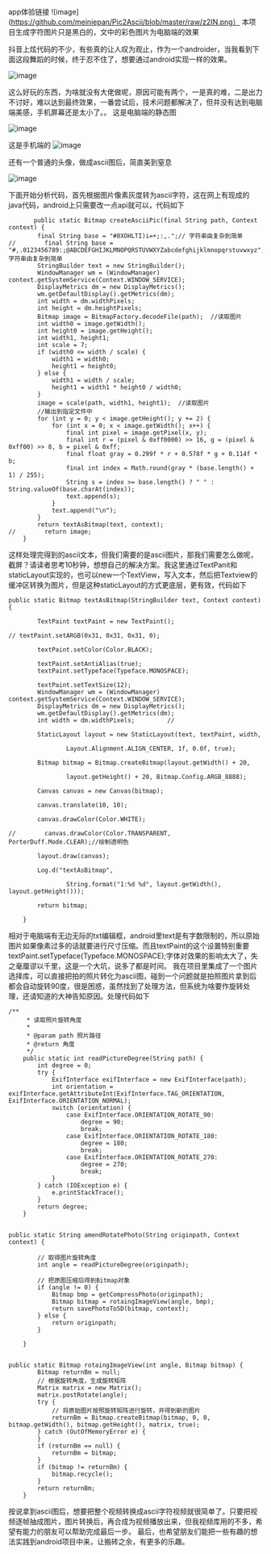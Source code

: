 app体验链接
![image](https://github.com/meiniepan/Pic2Ascii/blob/master/raw/z2IN.png）
本项目生成字符图片只是黑白的，文中的彩色图片为电脑端的效果
 
抖音上炫代码的不少，有些真的让人叹为观止，作为一个androider，当我看到下面这段舞蹈的时候，终于忍不住了，想要通过android实现一样的效果。


 ![image](https://github.com/meiniepan/Pic2Ascii/blob/master/raw/jilejingtu.gif)

这么好玩的东西，为啥就没有大佬做呢，原因可能有两个，一是真的难，二是出力不讨好，难以达到最终效果，一番尝试后，技术问题都解决了，但并没有达到电脑端美感，手机屏幕还是太小了。。
这是电脑端的静态图


![image](https://github.com/meiniepan/Pic2Ascii/blob/master/raw/ASCII-微信图片_20180821140237.gif)

这是手机端的
![image](https://github.com/meiniepan/Pic2Ascii/blob/master/raw/微信图片_20180830113218.jpg)

还有一个普通的头像，做成ascii图后，简直美到窒息


![image](https://github.com/meiniepan/Pic2Ascii/blob/master/raw/ASCII-微信图片_20180817091237.png)

下面开始分析代码，首先根据图片像素灰度转为ascii字符，这在网上有现成的java代码，android上只需要改一点api就可以，代码如下
```
       public static Bitmap createAsciiPic(final String path, Context context) {
        final String base = "#8XOHLTI)i=+;:,.";// 字符串由复杂到简单
//        final String base = "#,.0123456789:;@ABCDEFGHIJKLMNOPQRSTUVWXYZabcdefghijklmnopqrstuvwxyz";// 字符串由复杂到简单
        StringBuilder text = new StringBuilder();
        WindowManager wm = (WindowManager) context.getSystemService(Context.WINDOW_SERVICE);
        DisplayMetrics dm = new DisplayMetrics();
        wm.getDefaultDisplay().getMetrics(dm);
        int width = dm.widthPixels;
        int height = dm.heightPixels;
        Bitmap image = BitmapFactory.decodeFile(path);  //读取图片
        int width0 = image.getWidth();
        int height0 = image.getHeight();
        int width1, height1;
        int scale = 7;
        if (width0 <= width / scale) {
            width1 = width0;
            height1 = height0;
        } else {
            width1 = width / scale;
            height1 = width1 * height0 / width0;
        }
        image = scale(path, width1, height1);  //读取图片
        //输出到指定文件中
        for (int y = 0; y < image.getHeight(); y += 2) {
            for (int x = 0; x < image.getWidth(); x++) {
                final int pixel = image.getPixel(x, y);
                final int r = (pixel & 0xff0000) >> 16, g = (pixel & 0xff00) >> 8, b = pixel & 0xff;
                final float gray = 0.299f * r + 0.578f * g + 0.114f * b;
                final int index = Math.round(gray * (base.length() + 1) / 255);
                String s = index >= base.length() ? " " : String.valueOf(base.charAt(index));
                text.append(s);
            }
            text.append("\n");
        }
        return textAsBitmap(text, context);
//        return image;
    }

```
这样处理完得到的ascii文本，但我们需要的是ascii图片，那我们需要怎么做呢，截屏？请读者思考10秒钟，想想自己的解决方案。我这里通过TextPanit和staticLayout实现的，也可以new一个TextView，写入文本，然后把Textview的缓冲区转换为图片，但是这种staticLayout的方式更底层，更有效，代码如下
```
public static Bitmap textAsBitmap(StringBuilder text, Context context) {

        TextPaint textPaint = new TextPaint();

// textPaint.setARGB(0x31, 0x31, 0x31, 0);

        textPaint.setColor(Color.BLACK);

        textPaint.setAntiAlias(true);
        textPaint.setTypeface(Typeface.MONOSPACE);

        textPaint.setTextSize(12);
        WindowManager wm = (WindowManager) context.getSystemService(Context.WINDOW_SERVICE);
        DisplayMetrics dm = new DisplayMetrics();
        wm.getDefaultDisplay().getMetrics(dm);
        int width = dm.widthPixels;         //

        StaticLayout layout = new StaticLayout(text, textPaint, width,

                Layout.Alignment.ALIGN_CENTER, 1f, 0.0f, true);

        Bitmap bitmap = Bitmap.createBitmap(layout.getWidth() + 20,

                layout.getHeight() + 20, Bitmap.Config.ARGB_8888);

        Canvas canvas = new Canvas(bitmap);

        canvas.translate(10, 10);

        canvas.drawColor(Color.WHITE);

//        canvas.drawColor(Color.TRANSPARENT, PorterDuff.Mode.CLEAR);//绘制透明色

        layout.draw(canvas);

        Log.d("textAsBitmap",

                String.format("1:%d %d", layout.getWidth(), layout.getHeight()));

        return bitmap;

    }
```

相对于电脑端有无边无际的txt编辑框，android里text是有字数限制的，所以原始图片如果像素过多的话就要进行尺寸压缩。而且textPaint的这个设置特别重要textPaint.setTypeface(Typeface.MONOSPACE);字体对效果的影响太大了，失之毫厘谬以千里，这是一个大坑，说多了都是时间。
我在项目里集成了一个图片选择库，可以直接把拍的照片转化为ascii图，碰到一个问题就是拍照图片拿到后都会自动旋转90度，很是困惑，虽然找到了处理方法，但系统为啥要作旋转处理，还请知道的大神告知原因。处理代码如下
```
/**
     * 读取照片旋转角度
     *
     * @param path 照片路径
     * @return 角度
     */
    public static int readPictureDegree(String path) {
        int degree = 0;
        try {
            ExifInterface exifInterface = new ExifInterface(path);
            int orientation = exifInterface.getAttributeInt(ExifInterface.TAG_ORIENTATION, ExifInterface.ORIENTATION_NORMAL);
            switch (orientation) {
                case ExifInterface.ORIENTATION_ROTATE_90:
                    degree = 90;
                    break;
                case ExifInterface.ORIENTATION_ROTATE_180:
                    degree = 180;
                    break;
                case ExifInterface.ORIENTATION_ROTATE_270:
                    degree = 270;
                    break;
            }
        } catch (IOException e) {
            e.printStackTrace();
        }
        return degree;
    }


public static String amendRotatePhoto(String originpath, Context context) {

        // 取得图片旋转角度
        int angle = readPictureDegree(originpath);

        // 把原图压缩后得到Bitmap对象
        if (angle != 0) {
            Bitmap bmp = getCompressPhoto(originpath);
            Bitmap bitmap = rotaingImageView(angle, bmp);
            return savePhotoToSD(bitmap, context);
        } else {
            return originpath;
        }

    }


public static Bitmap rotaingImageView(int angle, Bitmap bitmap) {
        Bitmap returnBm = null;
        // 根据旋转角度，生成旋转矩阵
        Matrix matrix = new Matrix();
        matrix.postRotate(angle);
        try {
            // 将原始图片按照旋转矩阵进行旋转，并得到新的图片
            returnBm = Bitmap.createBitmap(bitmap, 0, 0, bitmap.getWidth(), bitmap.getHeight(), matrix, true);
        } catch (OutOfMemoryError e) {
        }
        if (returnBm == null) {
            returnBm = bitmap;
        }
        if (bitmap != returnBm) {
            bitmap.recycle();
        }
        return returnBm;
    }
```
按说拿到ascii图后，想要把整个视频转换成ascii字符视频就很简单了。只要把视频逐帧抽成图片，图片转换后，再合成为视频播放出来，但我视频库用的不多，希望有能力的朋友可以帮助完成最后一步。
最后，也希望朋友们能把一些有趣的想法实践到android项目中来，让搬砖之余，有更多的乐趣。
